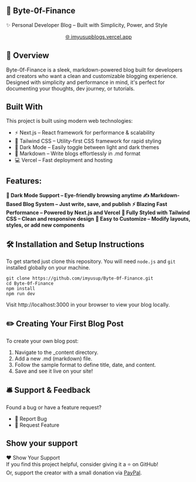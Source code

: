 ## 🚀 Byte-0f-Finance

✨ Personal Developer Blog – Built with Simplicity, Power, and Style
<p align="center"> <a href="https://imyusupblogs.vercel.app/" target="_blank">🌐 imyusupblogs.vercel.app</a> </p> <p align="center"> </p>

## 📌 Overview

Byte-0f-Finance is a sleek, markdown-powered blog built for developers and creators who want a clean and customizable blogging experience. Designed with simplicity and performance in mind, it's perfect for documenting your thoughts, dev journey, or tutorials.

## Built With

This project is built using modern web technologies:
- ⚡ Next.js – React framework for performance & scalability
- 🎨 Tailwind CSS – Utility-first CSS framework for rapid styling
- 🌙 Dark Mode – Easily toggle between light and dark themes
- 🧠 Markdown – Write blogs effortlessly in .md format
- 💻 Vercel – Fast deployment and hosting

## Features:

**🌙 Dark Mode Support – Eye-friendly browsing anytime**
**✍️ Markdown-Based Blog System – Just write, save, and publish**
**⚡ Blazing Fast Performance – Powered by Next.js and Vercel**
**🎨 Fully Styled with Tailwind CSS – Clean and responsive design**
**🧱 Easy to Customize – Modify layouts, styles, or add new components**

## 🛠 Installation and Setup Instructions

To get started just clone this repository. You will need `node.js` and `git` installed globally on your machine.

```
git clone https://github.com/imyusup/Byte-0f-Finance.git
cd Byte-0f-Finance
npm install
npm run dev
```

Visit http://localhost:3000 in your browser to view your blog locally.

## ✏️ Creating Your First Blog Post

To create your own blog post:
1. Navigate to the _content directory.
2. Add a new .md (markdown) file.
3. Follow the sample format to define title, date, and content.
4. Save and see it live on your site!

## 🛎 Support & Feedback

Found a bug or have a feature request?
- 🔹 Report Bug
- 🔹 Request Feature

## Show your support

❤️ Show Your Support  
If you find this project helpful, consider giving it a ⭐ on GitHub!  
Or, support the creator with a small donation via [PayPal](https://paypal.me/imyusup).
